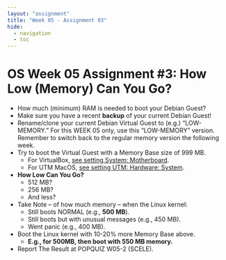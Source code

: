 ```yaml
---
layout: "assignment"
title: "Week 05 - Assignment 03"
hide:
  - navigation
  - toc
---
```


# OS Week 05 Assignment #3: How Low (Memory) Can You Go?

- How much (minimum) RAM is needed to boot your Debian Guest?
- Make sure you have a recent **backup** of your current Debian Guest!
- Rename/clone your current Debian Virtual Guest to (e.g.) “LOW-MEMORY.” For this WEEK 05 only, use this “LOW-MEMORY” version. Remember to switch back to the regular memory version the following week.
- Try to boot the Virtual Guest with a Memory Base size of 999 MB.
    - For VirtualBox, [see setting System: Motherboard](https://doit.vlsm.org/013.html#idx021).
    - For UTM MacOS, [see setting UTM: Hardware: System](https://doit.vlsm.org/009.html#idx005).
- **How Low Can You Go?**
    - 512 MB?
    - 256 MB?
    - And less?
- Take Note – of how much memory – when the Linux kernel:
    - Still boots NORMAL (e.g., **500 MB**).
    - Still boots but with unusual messages (e.g., 450 MB).
    - Went panic (e.g., 400 MB).
- Boot the Linux kernel with 10-20% more Memory Base above.
    - **E.g., for 500MB, then boot with 550 MB memory.**
- Report The Result at POPQUIZ W05-2 (SCELE).